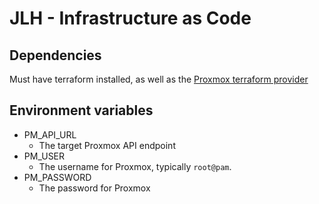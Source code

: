 # JLH - Infrastructure as Code

## Dependencies

Must have terraform installed, as well as the
[Proxmox terraform provider](https://github.com/Telmate/terraform-provider-proxmox/)

## Environment variables

* PM_API_URL
    * The target Proxmox API endpoint
* PM_USER
    * The username for Proxmox, typically `root@pam`.
* PM_PASSWORD
    * The password for Proxmox
